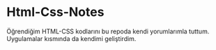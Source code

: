 # Html-Css-Notes
Öğrendiğim HTML-CSS kodlarını bu repoda kendi yorumlarımla tuttum.
Uygulamalar kısmında da kendimi geliştirdim.
